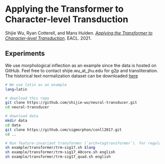 # Applying the Transformer to Character-level Transduction

Shijie Wu, Ryan Cotterell, and Mans Hulden. [*Applying the Transformer to Character-level Transduction*](https://arxiv.org/abs/2005.10213). EACL. 2021.

## Experiments

We use morphological inflection as an example since the data is hosted on GitHub. Feel free to contact shijie.wu_at_jhu.edu for g2p and transliteration. The historical text normalization dataset can be downloaded [here](https://github.com/coastalcph/histnorm)

```bash
# We use latin as an example
lang=latin

# download this repo
git clone https://github.com/shijie-wu/neural-transducer.git
cd neural-transducer

# download data
mkdir data
cd data
git clone https://github.com/sigmorphon/conll2017.git
cd ..

# Run feature-invariant transformer (`arch=tagtransformer`). For regular transformer, `arch=transformer`.
sh example/transformer/trm-sig17.sh $lang
sh example/transformer/trm-sig17_48core.sh english
sh example/transformer/trm-sig17_quad.sh english

```
